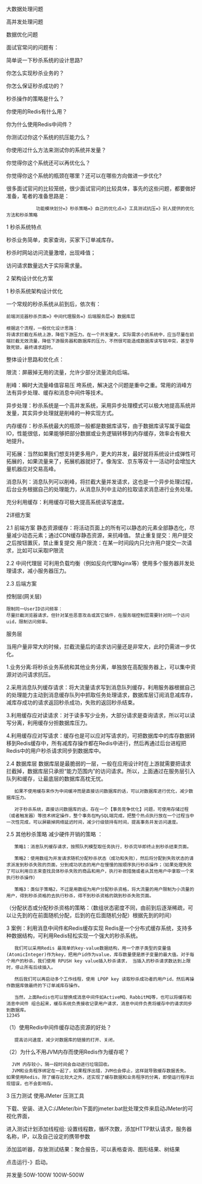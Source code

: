 大数据处理问题

高并发处理问题

数据优化问题

面试官常问的问题有：

简单说一下秒杀系统的设计思路?

你怎么实现秒杀业务的？

你怎么保证秒杀成功的？

秒杀操作的策略是什么？

你使用的Redis有什么用？

你为什么使用Redis中间件？

你测试过你这个系统的抗压能力么？

你使用过什么方法来测试你的系统并发量？

你觉得你这个系统还可以再优化么？

你觉得你这个系统的瓶颈在哪里？还可以在哪些方向做进一步优化?



  很多面试官问的比较笼统，很少面试官问的比较具体，事先的这些问题，都要做好准备，笔者的准备思路是：

               功能模块划分=》秒杀策略=》自己的优化点=》工具测试抗压=》别人提供的优化方法和秒杀策略

1 秒杀系统特点 

秒杀业务简单，卖家查询，买家下订单减库存。 

秒杀时网站访问流量激增，出现峰值； 

访问请求数量远大于实际需求量。 

2 架构设计优化方案 

1 秒杀系统架构设计优化 

一个常规的秒杀系统从前到后，依次有：

```
前端浏览器秒杀页面=》中间代理服务=》后端服务层=》数据库层

根据这个流程，一般优化设计思路：
将请求拦截在系统上游，降低下游压力。在一个并发量大，实际需求小的系统中，应当尽量在前端拦截无效流量，降低下游服务器和数据库的压力，不然很可能造成数据库读写锁冲突，甚至导致死锁，最终请求超时。 
```

整体设计思路和优化点：

限流：屏蔽掉无用的流量，允许少部分流量流向后端。

削峰：瞬时大流量峰值容易压 垮系统，解决这个问题是重中之重。常用的消峰方法有异步处理、缓存和消息中间件等技术。

异步处理：秒杀系统是一个高并发系统，采用异步处理模式可以极大地提高系统并发量，其实异步处理就是削峰的一种实现方式。

内存缓存：秒杀系统最大的瓶颈一般都是数据库读写，由于数据库读写属于磁盘IO，性能很低，如果能够把部分数据或业务逻辑转移到内存缓存，效率会有极大地提升。

可拓展：当然如果我们想支持更多用户，更大的并发，最好就将系统设计成弹性可拓展的，如果流量来了，拓展机器就好了。像淘宝、京东等双十一活动时会增加大量机器应对交易高峰。

消息队列：消息队列可以削峰，将拦截大量并发请求，这也是一个异步处理过程，后台业务根据自己的处理能力，从消息队列中主动的拉取请求消息进行业务处理。

充分利用缓存：利用缓存可极大提高系统读写速度。 

2详细方案

2.1 前端方案 
静态资源缓存：将活动页面上的所有可以静态的元素全部静态化，尽量减少动态元素；通过CDN缓存静态资源，来抗峰值。 
禁止重复提交：用户提交之后按钮置灰，禁止重复提交 
用户限流：在某一时间段内只允许用户提交一次请求，比如可以采取IP限流

2.2 中间代理层 
可利用负载均衡（例如反向代理Nginx等）使用多个服务器并发处理请求，减小服务器压力。

2.3 后端方案 

控制层(网关层)

```
限制同一UserID访问频率：
尽量拦截浏览器请求，但针对某些恶意攻击或其它插件，在服务端控制层需要针对同一个访问uid，限制访问频率。
```

服务层

当用户量非常大的时候，拦截流量后的请求访问量还是非常大，此时仍需进一步优化。

1.业务分离:将秒杀业务系统和其他业务分离，单独放在高配服务器上，可以集中资源对访问请求抗压。

2.采用消息队列缓存请求：将大流量请求写到消息队列缓存，利用服务器根据自己的处理能力主动到消息缓存队列中抓取任务处理请求，数据库层订阅消息减库存，减库存成功的请求返回秒杀成功，失败的返回秒杀结束。

3.利用缓存应对读请求：对于读多写少业务，大部分请求是查询请求，所以可以读写分离，利用缓存分担数据库压力。

4.利用缓存应对写请求：缓存也是可以应对写请求的，可把数据库中的库存数据转移到Redis缓存中，所有减库存操作都在Redis中进行，然后再通过后台进程把Redis中的用户秒杀请求同步到数据库中。

2.4 数据库层 
数据库层是最脆弱的一层，一般在应用设计时在上游就需要把请求拦截掉，数据库层只承担“能力范围内”的访问请求。所以，上面通过在服务层引入队列和缓存，让最底层的数据库高枕无忧。

```
   如果不使用缓存来作为中间缓冲而是直接访问数据库的话，可以对数据库进行优化，减少数据库压力。

   对于秒杀系统，直接访问数据库的话，存在一个【事务竞争优化】问题，可使用存储过程（或者触发器）等技术绑定操作，整个事务在MySQL端完成，把整个热点执行放在一个过程当中一次性完成，可以屏蔽掉网络延迟时间，减少行级锁持有时间，提高事务并发访问速度。
```

2.5 其他秒杀策略 
减少硬件开销的策略 ：

```
   策略1：消息队列缓存请求，按照队列模型取任务执行，秒杀完毕即终止到秒杀结束页面。

   策略2：使用数组为并发请求随机分配秒杀状态（成功和失败），然后将分配到失败状态的请求派发到秒杀失败的页面，分到成功状态的用户在慢慢的按顺序执行秒杀操作；（如果处理失败了可以利用日志来查找具体秒杀失败的商品和用户，执行补救措施或者从其他用户中拿取一个来执行秒杀操作）

   策略3：类似于策略2，不过是用数组为用户分配秒杀资格，将大流量的用户限制为小流量的用户，得到秒杀资格的去执行秒杀，得不到秒杀资格的跳到秒杀失败页面。 
```

（分配状态或分配秒杀资格的策略：（数组状态密度不同，由前到后逐渐稀疏，可以让先到的在前面随机分配，后到的在后面随机分配）根据先到的时间）

3 案例：利用消息中间件和Redis缓存实现 
Redis是一个分布式缓存系统，支持多种数据结构，可利用Redis轻松实现一个强大的秒杀系统。

```
   我们可以采用Redis 最简单的key-value数据结构，用一个原子类型的变量值(AtomicInteger)作为key，把用户id作为value，库存数量便是原子变量的最大值。对于每个用户的秒杀，我们使用 RPUSH key value插入秒杀请求， 当插入的秒杀请求数达到上限时，停止所有后续插入。

   然后我们可以再启动多个工作线程，使用 LPOP key 读取秒杀成功者的用户id，然后再操作数据库做最终的下订单减库存操作。

   当然，上面Redis也可以替换成消息中间件如ActiveMQ、RabbitMQ等，也可以将缓存和消息中间件 组合起来，缓存系统负责接收记录用户请求，消息中间件负责将缓存中的请求同步到数据库。
12345
```

（1）使用Redis中间件缓存动态资源的好处？

```
   提高访问速度，减少对数据库的链接的打开、关闭，
```

（2）为什么不用JVM内存而使用Redis作为缓存呢？

```
  JVM 内存较小，隔一段时间会自动进行垃圾回收。
  JVM和业务程序绑定在一起了，如果程序出错，JVM也会停止，这样就导致缓存数据丢失。
如果使用Redis，除了缓存比较大之外，还实现了缓存数据和业务程序的分离，即使运行程序出现错误，也不会影响存。
```

3 压力测试 
使用JMeter 压测工具

下载、安装、进入C:/JMeter/bin下面的jmeter.bat批处理文件来启动JMeter的可视化界面，

进入测试计划添加线程组: 设置线程数，循环次数，添加HTTP默认请求，服务器名称，IP，以及自己设定的携带参数

添加监听器，存放测试结果：聚合报告，可以表格查询、图形结果、树结果

点击运行-》启动。

并发量:50W-100W 100W-500W